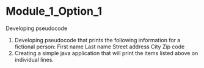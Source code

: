 # Module_1_Option_1
 Developing pseudocode
1. Developing pseudocode that prints the following information for a fictional person:
First name
Last name
Street address
City
Zip code
2. Creating a simple java application that will print the items listed above on individual lines.
